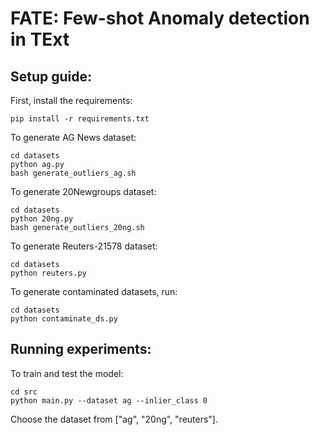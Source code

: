 # FATE: Few-shot Anomaly detection in TExt

## Setup guide:

First, install the requirements:
```
pip install -r requirements.txt
```

To generate AG News dataset:
```
cd datasets
python ag.py
bash generate_outliers_ag.sh
```

To generate 20Newgroups dataset:
```
cd datasets
python 20ng.py
bash generate_outliers_20ng.sh
```

To generate Reuters-21578 dataset:
```
cd datasets
python reuters.py
```

To generate contaminated datasets, run:
```
cd datasets
python contaminate_ds.py
```

## Running experiments:
To train and test the model:

```
cd src
python main.py --dataset ag --inlier_class 0
```

Choose the dataset from ["ag", "20ng", "reuters"].